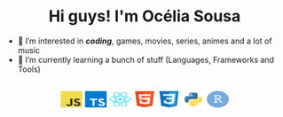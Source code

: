 <h1 align="center">Hi guys! I'm Océlia Sousa</h1>

- 👀 I’m interested in <em><b>coding</b></em>, games, movies, series, animes and a lot of music
- 🌱 I’m currently learning a bunch of stuff (Languages, Frameworks and Tools)

<div align="center" style="display: inline_block"><br>
  <img align="center" alt="Ocelia-Js" height="30" width="40" src="https://raw.githubusercontent.com/devicons/devicon/master/icons/javascript/javascript-original.svg">
  <img align="center" alt="Ocelia-Js" height="30" width="40" src="https://raw.githubusercontent.com/devicons/devicon/master/icons/typescript/typescript-original.svg">
  <img align="center" alt="Ocelia-React" height="30" width="40" src="https://raw.githubusercontent.com/devicons/devicon/master/icons/react/react-original.svg">
  <img align="center" alt="Ocelia-HTML" height="30" width="40" src="https://raw.githubusercontent.com/devicons/devicon/master/icons/html5/html5-original.svg">
  <img align="center" alt="Ocelia-CSS" height="30" width="40" src="https://raw.githubusercontent.com/devicons/devicon/master/icons/css3/css3-original.svg">
  <img align="center" alt="Ocelia-Python" height="30" width="40" src="https://raw.githubusercontent.com/devicons/devicon/master/icons/python/python-original.svg">
  <img align="center" alt="Ocelia-RStudio" height="30" width="40" src="https://raw.githubusercontent.com/devicons/devicon/master/icons/rstudio/rstudio-original.svg">
</div>

##

<!-- <div align="center">
  <a href="https://github.com/oceliasousa">
  <img height="160em" src="https://github-readme-stats.vercel.app/api?username=oceliasousa&show_icons=true&theme=dracula&count_private=true&include_all_commits=true&hide=contribs"/>
  <img height="160em" src="https://github-readme-stats.vercel.app/api/top-langs/?username=oceliasousa&layout=compact&langs_count=7&theme=dracula"/>
</div>

##
  
<h3 align="center"> 📫 How to reach me 👇<h3/>
 
<div align="center"> 
  <a href = "mailto:oceliaassis@gmail.com"><img src="https://img.shields.io/badge/-Gmail-%23333?style=for-the-badge&logo=gmail&logoColor=white" target="_blank"></a>
  <a href="https://www.linkedin.com/in/oceliasousa" target="_blank"><img src="https://img.shields.io/badge/-LinkedIn-%230077B5?style=for-the-badge&logo=linkedin&logoColor=white" target="_blank"></a>
   <a href="https://instagram.com/oceliadesousa" target="_blank"><img src="https://img.shields.io/badge/-Instagram-%23E4405F?style=for-the-badge&logo=instagram&logoColor=white" target="_blank"></a>
  <a href="https://wa.me/5561998112469" target="_blank"><img src="https://img.shields.io/badge/WhatsApp-25D366?style=for-the-badge&logo=whatsapp&logoColor=white"></a>
<div/> -->

